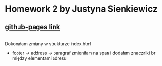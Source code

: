 # Homework 2 by Justyna Sienkiewicz

## [github-pages link](https://justdunia.github.io/goit-markup-hw-02/)

<br>
Dokonałam zmiany w strukturze index.html

-   footer -> address -> paragraf zmieniłam na span i dodałam znaczniki br między elementami adresu
